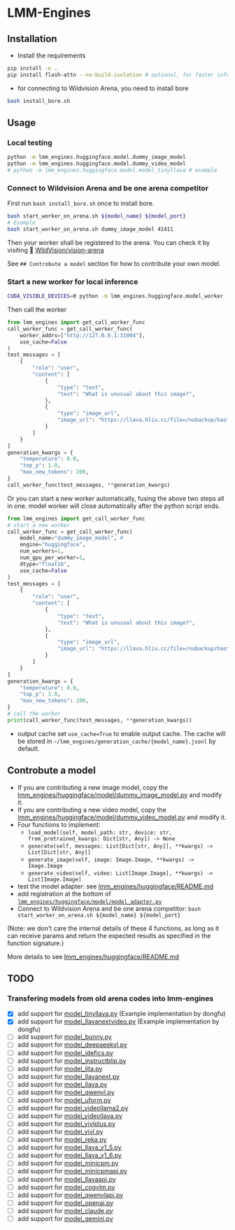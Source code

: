 # LMM-Engines

## Installation
- Install the requirements
```bash
pip install -e .
pip install flash-attn --no-build-isolation # optional, for faster inference
```
- for connecting to Wildvision Arena, you need to install bore
```bash
bash install_bore.sh
```

## Usage

### Local testing
```bash
python -m lmm_engines.huggingface.model.dummy_image_model
python -m lmm_engines.huggingface.model.dummy_video_model
# python -m lmm_engines.huggingface.model.model_tinyllava # example
```

### Connect to Wildvision Arena and be one arena competitor

First run `bash install_bore.sh` once to install bore.
```bash
bash start_worker_on_arena.sh ${model_name} ${model_port}
# Example
bash start_worker_on_arena.sh dummy_image_model 41411
```
Then your worker shall be registered to the arena. You can check it by visiting 🤗 [WildVision/vision-arena](https://huggingface.co/spaces/WildVision/vision-arena)

See `## Controbute a model` section for how to contribute your own model.


### Start a new worker for local inference
```bash
CUDA_VISIBLE_DEVICES=0 python -m lmm_engines.huggingface.model_worker --model-path dummy_image_model --port 31004 --worker http://127.0.0.1:31004 --host=127.0.0.1 --no-register
```
Then call the worker
```python
from lmm_engines import get_call_worker_func
call_worker_func = get_call_worker_func(
    worker_addrs=["http://127.0.0.1:31004"],
    use_cache=False
)
test_messages = [
    {
        "role": "user",
        "content": [
            {
                "type": "text",
                "text": "What is unusual about this image?",
            },
            {
                "type": "image_url",
                "image_url": "https://llava.hliu.cc/file=/nobackup/haotian/tmp/gradio/ca10383cc943e99941ecffdc4d34c51afb2da472/extreme_ironing.jpg"
            }
        ]
    }
]
generation_kwargs = {
    "temperature": 0.0,
    "top_p": 1.0,
    "max_new_tokens": 200,
}
call_worker_func(test_messages, **generation_kwargs)
```

Or you can start a new worker automatically, fusing the above two steps all in one. model worker will close automatically after the python script ends.
```python
from lmm_engines import get_call_worker_func
# start a new worker
call_worker_func = get_call_worker_func(
    model_name="dummy_image_model", # 
    engine="huggingface",
    num_workers=1,
    num_gpu_per_worker=1,
    dtype="float16",
    use_cache=False
)
test_messages = [
    {
        "role": "user",
        "content": [
            {
                "type": "text",
                "text": "What is unusual about this image?",
            },
            {
                "type": "image_url",
                "image_url": "https://llava.hliu.cc/file=/nobackup/haotian/tmp/gradio/ca10383cc943e99941ecffdc4d34c51afb2da472/extreme_ironing.jpg"
            }
        ]
    }
]
generation_kwargs = {
    "temperature": 0.0,
    "top_p": 1.0,
    "max_new_tokens": 200,
}
# call the worker
print(call_worker_func(test_messages, **generation_kwargs))
```

- output cache
set `use_cache=True` to enable output cache. The cache will be stored in `~/lmm_engines/generation_cache/{model_name}.jsonl` by default.


## Controbute a model

- If you are contributing a new image model, copy the [lmm_engines/huggingface/model/dummy_image_model.py](./lmm_engines/huggingface/model/dummy_image_model.py) and modify it.
- If you are contributing a new video model, copy the [lmm_engines/huggingface/model/dummy_video_model.py](./lmm_engines/huggingface/model/dummy_video_model.py) and modify it.
- Four functions to implement:
    - `load_model(self, model_path: str, device: str, from_pretrained_kwargs: Dict[str, Any]) -> None`
    - `generate(self, messages: List[Dict[str, Any]], **kwargs) -> List[Dict[str, Any]]`
    - `generate_image(self, image: Image.Image, **kwargs) -> Image.Image`
    - `generate_video(self, video: List[Image.Image], **kwargs) -> List[Image.Image]`
- test the model adapter: see [lmm_engines/huggingface/README.md](./lmm_engines/huggingface/README.md)
- add registration at the bottom of [`lmm_engines/huggingface/model/model_adapter.py`](./lmm_engines/huggingface/model/model_adapter.py)
- Connect to Wildvision Arena and be one arena competitor: `bash start_worker_on_arena.sh ${model_name} ${model_port}`

(Note: we don't care the internal details of these 4 functions, as long as it can receive params and return the expected results as specified in the function signature.)


More details to see [lmm_engines/huggingface/README.md](./lmm_engines/huggingface/README.md)

## TODO
### Transfering models from old arena codes into lmm-engines
- [x] add support for [model_tinyllava.py](./lmm_engines/huggingface/model/model_tinyllava.py) (Example implementation by dongfu)
- [x] add support for [model_llavanextvideo.py](./lmm_engines/huggingface/model/model_llavanextvideo.py) (Example implementation by dongfu)
- [ ] add support for [model_bunny.py](./lmm_engines/huggingface/model/model_bunny)
- [ ] add support for [model_deepseekvl.py](./lmm_engines/huggingface/model/model_deepseekvl)
- [ ] add support for [model_idefics.py](./lmm_engines/huggingface/model/model_idefics)
- [ ] add support for [model_instructblip.py](./lmm_engines/huggingface/model/model_instructblip)
- [ ] add support for [model_lita.py](./lmm_engines/huggingface/model/model_lita)
- [ ] add support for [model_llavanext.py](./lmm_engines/huggingface/model/model_llavanext)
- [ ] add support for [model_llava.py](./lmm_engines/huggingface/model/model_llava)
- [ ] add support for [model_qwenvl.py](./lmm_engines/huggingface/model/model_qwenvl)
- [ ] add support for [model_uform.py](./lmm_engines/huggingface/model/model_uform)
- [ ] add support for [model_videollama2.py](./lmm_engines/huggingface/model/model_videollama2)
- [ ] add support for [model_videollava.py](./lmm_engines/huggingface/model/model_videollava)
- [ ] add support for [model_yivlplus.py](./lmm_engines/huggingface/model/model_yivlplus)
- [ ] add support for [model_yivl.py](./lmm_engines/huggingface/model/model_yivl)
- [ ] add support for [model_reka.py](./lmm_engines/huggingface/model/model_reka)
- [ ] add support for [model_llava_v1_5.py](./lmm_engines/huggingface/model/model_llava_v1_5)
- [ ] add support for [model_llava_v1_6.py](./lmm_engines/huggingface/model/model_llava_v1_6)
- [ ] add support for [model_minicpm.py](./lmm_engines/huggingface/model/model_minicpm)
- [ ] add support for [model_minicpmapi.py](./lmm_engines/huggingface/model/model_minicpmapi)
- [ ] add support for [model_llavaapi.py](./lmm_engines/huggingface/model/model_llavaapi)
- [ ] add support for [model_cogvlm.py](./lmm_engines/huggingface/model/model_cogvlm)
- [ ] add support for [model_qwenvlapi.py](./lmm_engines/huggingface/model/model_qwenvlapi)
- [ ] add support for [model_openai.py](./lmm_engines/huggingface/model/model_openai)
- [ ] add support for [model_claude.py](./lmm_engines/huggingface/model/model_claude)
- [ ] add support for [model_gemini.py](./lmm_engines/huggingface/model/model_gemini)
